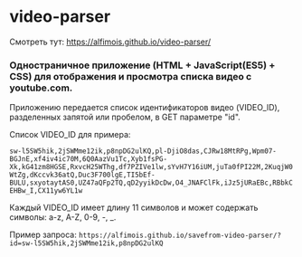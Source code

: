 # video-parser

Смотреть тут: https://alfimois.github.io/video-parser/

### Одностраничное приложение (HTML + JavaScript(ES5) + CSS) для отображения и просмотра списка видео с youtube.com.

Приложению передается список идентификаторов видео (VIDEO_ID), разделенных запятой или пробелом, в GET параметре "id".

Список VIDEO_ID для примера:

`sw-l5SW5hik,2jSWMme12ik,p8npDG2ulKQ,pl-DjiO8das,CJRw18MtRPg,Wpm07-BGJnE,xf4iv4ic70M,6Q0AazVu1Tc,Xyb1fsPG-Xk,kG41zm8HGSE,RxvcH25WThg,df7PZIVe1lw,sYvH7Y16iUM,juTa0fPI22M,2KuqjW0WtZg,dKccvk36atQ,Duc3F700lgE,TI5bEf-BULU,sxyotaytAS0,UZ47aQFp2TQ,qD2yyikDcDw,O4_JNAFClFk,iJz5jURaEBc,RBbkCEHBw_I,CX11yw6YL1w`

Каждый VIDEO_ID имеет длину 11 символов и может содержать символы: a-z, A-Z, 0-9, -, _.

Пример запроса: `https://alfimois.github.io/savefrom-video-parser/?id=sw-l5SW5hik,2jSWMme12ik,p8npDG2ulKQ`
